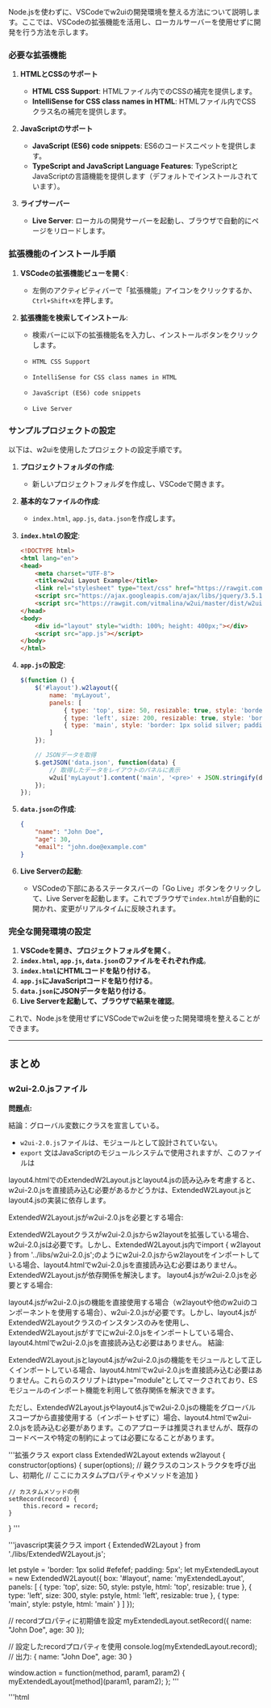 Node.jsを使わずに、VSCodeでw2uiの開発環境を整える方法について説明します。ここでは、VSCodeの拡張機能を活用し、ローカルサーバーを使用せずに開発を行う方法を示します。

### 必要な拡張機能

1. **HTMLとCSSのサポート**
   - **HTML CSS Support**: HTMLファイル内でのCSSの補完を提供します。
   - **IntelliSense for CSS class names in HTML**: HTMLファイル内でCSSクラス名の補完を提供します。

2. **JavaScriptのサポート**
   - **JavaScript (ES6) code snippets**: ES6のコードスニペットを提供します。
   - **TypeScript and JavaScript Language Features**: TypeScriptとJavaScriptの言語機能を提供します（デフォルトでインストールされています）。

3. **ライブサーバー**
   - **Live Server**: ローカルの開発サーバーを起動し、ブラウザで自動的にページをリロードします。

### 拡張機能のインストール手順

1. **VSCodeの拡張機能ビューを開く**:
   - 左側のアクティビティバーで「拡張機能」アイコンをクリックするか、`Ctrl+Shift+X`を押します。

2. **拡張機能を検索してインストール**:
   - 検索バーに以下の拡張機能名を入力し、インストールボタンをクリックします。

   - `HTML CSS Support`
   - `IntelliSense for CSS class names in HTML`
   - `JavaScript (ES6) code snippets`
   - `Live Server`

### サンプルプロジェクトの設定

以下は、w2uiを使用したプロジェクトの設定手順です。

1. **プロジェクトフォルダの作成**:
   - 新しいプロジェクトフォルダを作成し、VSCodeで開きます。

2. **基本的なファイルの作成**:
   - `index.html`, `app.js`, `data.json`を作成します。

3. **`index.html`の設定**:

   ```html
   <!DOCTYPE html>
   <html lang="en">
   <head>
       <meta charset="UTF-8">
       <title>w2ui Layout Example</title>
       <link rel="stylesheet" type="text/css" href="https://rawgit.com/vitmalina/w2ui/master/dist/w2ui.min.css" />
       <script src="https://ajax.googleapis.com/ajax/libs/jquery/3.5.1/jquery.min.js"></script>
       <script src="https://rawgit.com/vitmalina/w2ui/master/dist/w2ui.min.js"></script>
   </head>
   <body>
       <div id="layout" style="width: 100%; height: 400px;"></div>
       <script src="app.js"></script>
   </body>
   </html>
   ```

4. **`app.js`の設定**:

   ```javascript
   $(function () {
       $('#layout').w2layout({
           name: 'myLayout',
           panels: [
               { type: 'top', size: 50, resizable: true, style: 'border: 1px solid silver; padding: 5px;', content: 'Top Panel' },
               { type: 'left', size: 200, resizable: true, style: 'border: 1px solid silver; padding: 5px;', content: 'Left Panel' },
               { type: 'main', style: 'border: 1px solid silver; padding: 5px;', content: 'Main Panel' }
           ]
       });

       // JSONデータを取得
       $.getJSON('data.json', function(data) {
           // 取得したデータをレイアウトのパネルに表示
           w2ui['myLayout'].content('main', '<pre>' + JSON.stringify(data, null, 2) + '</pre>');
       });
   });
   ```

5. **`data.json`の作成**:

   ```json
   {
       "name": "John Doe",
       "age": 30,
       "email": "john.doe@example.com"
   }
   ```

6. **Live Serverの起動**:
   - VSCodeの下部にあるステータスバーの「Go Live」ボタンをクリックして、Live Serverを起動します。これでブラウザで`index.html`が自動的に開かれ、変更がリアルタイムに反映されます。

### 完全な開発環境の設定

1. **VSCodeを開き、プロジェクトフォルダを開く**。
2. **`index.html`, `app.js`, `data.json`のファイルをそれぞれ作成**。
3. **`index.html`にHTMLコードを貼り付ける**。
4. **`app.js`にJavaScriptコードを貼り付ける**。
5. **`data.json`にJSONデータを貼り付ける**。
6. **Live Serverを起動して、ブラウザで結果を確認**。

これで、Node.jsを使用せずにVSCodeでw2uiを使った開発環境を整えることができます。

---

## まとめ

### w2ui-2.0.jsファイル
**問題点:** 




結論：グローバル変数にクラスを宣言している。


- `w2ui-2.0.js`ファイルは、モジュールとして設計されていない。
- `export` 文はJavaScriptのモジュールシステムで使用されますが、このファイルは


layout4.htmlでのExtendedW2Layout.jsとlayout4.jsの読み込みを考慮すると、w2ui-2.0.jsを直接読み込む必要があるかどうかは、ExtendedW2Layout.jsとlayout4.jsの実装に依存します。

ExtendedW2Layout.jsがw2ui-2.0.jsを必要とする場合:

ExtendedW2Layoutクラスがw2ui-2.0.jsからw2layoutを拡張している場合、w2ui-2.0.jsは必要です。しかし、ExtendedW2Layout.js内でimport { w2layout } from '../libs/w2ui-2.0.js';のようにw2ui-2.0.jsからw2layoutをインポートしている場合、layout4.htmlでw2ui-2.0.jsを直接読み込む必要はありません。ExtendedW2Layout.jsが依存関係を解決します。
layout4.jsがw2ui-2.0.jsを必要とする場合:

layout4.jsがw2ui-2.0.jsの機能を直接使用する場合（w2layoutや他のw2uiのコンポーネントを使用する場合）、w2ui-2.0.jsが必要です。しかし、layout4.jsがExtendedW2Layoutクラスのインスタンスのみを使用し、ExtendedW2Layout.jsがすでにw2ui-2.0.jsをインポートしている場合、layout4.htmlでw2ui-2.0.jsを直接読み込む必要はありません。
結論:

ExtendedW2Layout.jsとlayout4.jsがw2ui-2.0.jsの機能をモジュールとして正しくインポートしている場合、layout4.htmlでw2ui-2.0.jsを直接読み込む必要はありません。これらのスクリプトはtype="module"としてマークされており、ESモジュールのインポート機能を利用して依存関係を解決できます。

ただし、ExtendedW2Layout.jsやlayout4.jsでw2ui-2.0.jsの機能をグローバルスコープから直接使用する（インポートせずに）場合、layout4.htmlでw2ui-2.0.jsを読み込む必要があります。このアプローチは推奨されませんが、既存のコードベースや特定の制約によっては必要になることがあります。




'''拡張クラス
export class ExtendedW2Layout extends w2layout {
    constructor(options) {
        super(options); // 親クラスのコンストラクタを呼び出し、初期化
        // ここにカスタムプロパティやメソッドを追加
    }

    // カスタムメソッドの例
    setRecord(record) {
        this.record = record;
    }
}
'''


'''javascript実装クラス
import { ExtendedW2Layout } from './libs/ExtendedW2Layout.js';

let pstyle = 'border: 1px solid #efefef; padding: 5px';
let myExtendedLayout = new ExtendedW2Layout({
    box: '#layout',
    name: 'myExtendedLayout',
    panels: [
        { type: 'top', size: 50, style: pstyle, html: 'top', resizable: true },
        { type: 'left', size: 300, style: pstyle, html: 'left', resizable: true },
        { type: 'main', style: pstyle, html: 'main' }
    ]
});

// recordプロパティに初期値を設定
myExtendedLayout.setRecord({
    name: "John Doe",
    age: 30
});

// 設定したrecordプロパティを使用
console.log(myExtendedLayout.record); // 出力: { name: "John Doe", age: 30 }

window.action = function(method, param1, param2) {
    myExtendedLayout[method](param1, param2);
};
'''

'''html
<!DOCTYPE html>
<html lang="en">
<head>
    <meta charset="UTF-8">
    <title>w2ui Layout and Form Example</title>
    <link rel="stylesheet" type="text/css" href="https://rawgit.com/vitmalina/w2ui/master/dist/w2ui.min.css" />
    <script src="https://ajax.googleapis.com/ajax/libs/jquery/3.5.1/jquery.min.js"></script>
    <script src="../js/libs/w2ui-2.0.js"></script>
    <script src="../js/app.js"></script> <!-- パスを修正 -->
</head>
<body>
    <div id="layout" style="width: 100%; height: 100vh;"></div>
</body>
</html>
'''


クラス追加

w2fieldを継承したカスタムタイプを別ファイルに作成し、プラグインとして利用する方法を説明します。この方法を用いることで、w2fieldをベースにしたカスタムフィールドタイプを簡単に作成し、利用することができます。

### 手順

1. **カスタムフィールドクラスを作成**
2. **w2utils.extendを使用してカスタムフィールドタイプを追加**
3. **カスタムフィールドタイプをjQueryプラグインとして登録**
4. **レイアウトやフォームで新しいフィールドタイプを使用**

### 1. カスタムフィールドクラスの作成

まず、カスタムフィールドクラスを定義し、それを`w2field`から継承します。このクラスは別ファイルに保存します。

#### `customField.js`

```javascript
class CustomCalendarField extends w2field {
    constructor(options) {
        super(options);
        this.type = 'calendar'; // カスタムタイプの名前を設定
        this.render();
    }

    render() {
        // カレンダー入力フィールドのHTML生成
        const inputHtml = `<input type="text" class="w2ui-input" readonly>`;
        $(this.el).html(inputHtml);

        // カレンダーの初期化とイベントバインド（jQuery UIのDatepickerを使用）
        $(this.el).find('input').datepicker({
            dateFormat: 'yy-mm-dd',
            onSelect: (dateText) => {
                $(this.el).find('input').val(dateText);
                if (typeof this.options.onChange === 'function') {
                    this.options.onChange(dateText);
                }
            }
        });
    }
}

// 必要なライブラリを読み込む
if (typeof jQuery !== 'undefined') {
    $.getScript("https://code.jquery.com/ui/1.12.1/jquery-ui.js", function() {
        $('head').append('<link rel="stylesheet" href="https://code.jquery.com/ui/1.12.1/themes/base/jquery-ui.css" type="text/css" />');
    });
}

export default CustomCalendarField;
```

### 2. w2utils.extendを使用してカスタムフィールドタイプを追加

次に、カスタムフィールドタイプを`w2field`に追加します。このコードも別ファイルに保存します。

#### `registerCustomField.js`

```javascript
import CustomCalendarField from './customField.js';

(function($) {
    // w2utils.extendを使ってw2fieldにカスタムフィールドタイプを追加
    w2utils.extend(w2field.prototype, {
        calendar: function(options) {
            return new CustomCalendarField(options);
        }
    });

    // カスタムフィールドタイプをw2fieldに登録
    w2field.types.calendar = 'calendar';

})(jQuery);
```

### 3. カスタムフィールドタイプをjQueryプラグインとして登録

カスタムフィールドタイプをjQueryプラグインとして登録するために、次のコードを使用します。

#### `main.js`

```javascript
import './registerCustomField.js';

$(function () {
    // w2layoutの設定
    $('#layout').w2layout({
        name: 'myLayout',
        panels: [
            { type: 'main', content: '' }
        ]
    });

    // フォームの設定
    $('#form').w2form({
        name: 'myForm',
        fields: [
            { field: 'calendarField', type: 'calendar', required: true, html: { caption: 'Select Date' }, options: { onChange: function(date) { alert('Date selected: ' + date); } } }
        ],
        actions: {
            save: function () {
                this.save(function (data) {
                    if (data.status == 'success') {
                        w2alert('Saved successfully');
                    }
                });
            }
        }
    });

    // レイアウトのメインパネルにフォームを追加
    w2ui['myLayout'].content('main', '<div id="formContainer"></div>');

    // フォームのレンダリング
    $('#formContainer').w2render('myForm');
});
```

### 4. 必要なファイルをインクルードする

HTMLファイルで必要なJavaScriptファイルをインクルードします。

#### `index.html`

```html
<!DOCTYPE html>
<html lang="en">
<head>
    <meta charset="UTF-8">
    <meta name="viewport" content="width=device-width, initial-scale=1.0">
    <title>Custom Field Example</title>
    <script src="https://code.jquery.com/jquery-3.6.0.min.js"></script>
    <script src="path/to/w2ui.js"></script>
    <script type="module" src="path/to/main.js"></script>
    <link rel="stylesheet" href="path/to/w2ui.css">
</head>
<body>
    <div id="layout"></div>
    <div id="form"></div>
</body>
</html>
```

### まとめ

この手順を実行することで、w2fieldを継承したカスタムフィールドタイプを別ファイルで作成し、それをjQueryプラグインとして利用することができます。これにより、カスタムフィールドタイプを簡単に再利用し、他のプロジェクトでも活用することが可能になります。


`w2ui.js`とES6モジュール版（ECMAScriptモジュール版）の違いについて説明します。

### 通常のJavaScript版 (`w2ui.js`)

- **jQuery依存**: `w2ui.js`はjQueryに依存しており、jQueryプラグインとして動作します。例えば、`$.fn.w2grid`や`$.fn.w2form`など、jQueryオブジェクトにメソッドを追加しています。
- **グローバル変数の登録**: 必要に応じて、`w2ui`や`w2utils`などのオブジェクトをグローバル変数として登録します。これにより、プロジェクト内のどこからでもこれらのオブジェクトにアクセスできます。
- **非モジュール化**: 通常のJavaScriptファイルとして読み込まれるため、ファイル内のすべてのコードがグローバルスコープに影響を与えます。
- **互換性**: `CommonJS`や`AMD`モジュールシステムとも互換性があります。これにより、Node.jsやRequireJSなどの環境でも使用できます。

### ES6モジュール版 (`w2ui.esm.js`など)

- **モジュール依存**: ES6モジュール版はjQueryに依存せず、ES6の`import`と`export`構文を使用してモジュール間の依存関係を管理します。これにより、よりモダンなJavaScript開発環境に適しています。
- **モジュールスコープ**: 各モジュールは独自のスコープを持ち、グローバルスコープを汚染しません。必要な機能を個別にインポートして使用します。
- **利便性**: 他のモジュールから必要な機能だけをインポートできるため、パフォーマンスとコードの読みやすさが向上します。

### 比較

- **依存関係**:
  - 通常のJavaScript版: jQueryに依存。
  - ES6モジュール版: jQueryに依存せず、ES6の標準モジュールシステムに依存。

- **スコープ**:
  - 通常のJavaScript版: グローバルスコープを汚染する可能性がある。
  - ES6モジュール版: モジュールスコープ内に限定され、グローバルスコープを汚染しない。

- **使用方法**:
  - 通常のJavaScript版: `<script>`タグで読み込み、グローバル変数として使用。
  - ES6モジュール版: `import`構文を使用して必要なモジュールを読み込み。

### 具体例

#### 通常のJavaScript版
```html
<script src="path/to/jquery.js"></script>
<script src="path/to/w2ui.js"></script>
<script>
$(function() {
    $('#myGrid').w2grid({
        name: 'myGrid',
        columns: [ /* columns */ ],
        records: [ /* records */ ]
    });
});
</script>
```

#### ES6モジュール版
```javascript
import { w2grid } from 'path/to/w2ui.esm.js';

const myGrid = new w2grid({
    name: 'myGrid',
    columns: [ /* columns */ ],
    records: [ /* records */ ]
});

myGrid.render(document.getElementById('myGrid'));
```

このように、ES6モジュール版はモダンなJavaScript開発環境での使用を前提としており、依存関係やスコープの管理が改善されています。プロジェクトの規模や使用する技術スタックに応じて、適切なバージョンを選択してください。



クラスの拡張を行いやすいのは、一般的にES6モジュール版です。その理由を以下に説明します。

### 1. ES6モジュール版の利点

- **クラス構文**: ES6モジュールはクラス構文をサポートしているため、既存のクラスを継承して新しいクラスを作成するのが容易です。
- **モジュールシステム**: ES6のインポート/エクスポート機能を利用して、特定のクラスをインポートし、そのクラスを継承して拡張することができます。
- **スコープ管理**: モジュールスコープが明確に分かれているため、グローバルスコープを汚染せずにクラスの拡張が可能です。

### 2. 通常のJavaScript版の利点と制約

- **プロトタイプベースの継承**: jQueryプラグインとしての`w2ui.js`は、プロトタイプベースの継承を使用する必要があります。これにより、クラスの拡張がやや複雑になります。
- **グローバルスコープ**: グローバルスコープに依存するため、他のスクリプトとの競合のリスクがあります。

### 具体的な例

#### ES6モジュール版でのクラス拡張

例えば、`w2grid`クラスを拡張する場合:

```javascript
// 既存のw2gridクラスをインポート
import { w2grid } from 'path/to/w2ui.esm.js';

// 新しいクラスを定義してw2gridを継承
class CustomGrid extends w2grid {
    constructor(options) {
        super(options);
        // カスタム初期化コード
    }

    // 新しいメソッドの追加
    customMethod() {
        console.log('This is a custom method.');
    }
}

// 使用例
const myGrid = new CustomGrid({
    name: 'myCustomGrid',
    columns: [ /* columns */ ],
    records: [ /* records */ ]
});

myGrid.customMethod();
myGrid.render(document.getElementById('myGrid'));
```

#### 通常のJavaScript版でのクラス拡張

例えば、`w2grid`クラスをプロトタイプベースで拡張する場合:

```javascript
// 既存のw2gridクラスを参照
const W2Grid = w2ui['grid'].prototype;

// 新しいクラスを定義してプロトタイプを継承
function CustomGrid(options) {
    W2Grid.constructor.call(this, options);
}

// プロトタイプチェーンの設定
CustomGrid.prototype = Object.create(W2Grid);
CustomGrid.prototype.constructor = CustomGrid;

// 新しいメソッドの追加
CustomGrid.prototype.customMethod = function() {
    console.log('This is a custom method.');
};

// 使用例
const myGrid = new CustomGrid({
    name: 'myCustomGrid',
    columns: [ /* columns */ ],
    records: [ /* records */ ]
});

myGrid.customMethod();
myGrid.render(document.getElementById('myGrid'));
```

### まとめ

- **ES6モジュール版**:
  - クラス構文を使った継承が容易
  - モジュールスコープで他のスクリプトとの競合を防止
  - コードの可読性と保守性が高い

- **通常のJavaScript版**:
  - プロトタイプベースの継承が必要
  - グローバルスコープに依存するため競合のリスクあり

したがって、クラスの拡張を行いやすいのはES6モジュール版です。


拡張クラスで`customradio`のフィールドタイプを追加する場合、まず元の`w2form`クラスを継承し、新しいメソッドを追加または既存のメソッドをオーバーライドします。

以下に、`w2form`クラスを拡張して`setFieldValue`メソッドに`customradio`フィールドタイプを追加する例を示します。

### 元の`w2form`クラス（簡略版）

```javascript
class w2form extends w2base {
    constructor(options) {
        super(options.name)
        this.name         = null
        this.header       = ''
        this.box          = null // HTML element that hold this element
        this.url          = ''
        this.method       = null // if defined, it will be http method when saving
        this.routeData    = {} // data for dynamic routes
        this.formURL      = '' // url where to get form HTML
        this.formHTML     = '' // form HTML (might be loaded from the url)
        this.page         = 0 // current page
        this.pageStyle    = ''
        this.recid        = null // if not null, then load record
        this.fields       = []
        this.actions      = {}
        this.record       = {}
    }

    setFieldValue(name, value) {
        let field = this.get(name)
        if (field == null) return
        let el = field.el
        switch (field.type) {
            // 既存のケース
            default:
                el.value = value ?? ''
                break
        }
    }
}
```

### 拡張クラスでの実装

```javascript
class CustomForm extends w2form {
    constructor(options) {
        super(options)
    }

    setFieldValue(name, value) {
        let field = this.get(name)
        if (field == null) return
        let el = field.el
        switch (field.type) {
            case 'customradio': {
                // customradio の処理
                let selectedValue = value?.id ?? value
                let inputs = query(el).closest('div').find('input')
                let items  = field.options.items
                items.forEach((it, ind) => {
                    if (it.id === selectedValue) {
                        inputs.filter(`[data-index="${ind}"]`).prop('checked', true)
                    }
                })
                break
            }
            default:
                super.setFieldValue(name, value)  // 親クラスのメソッドを呼び出す
                break
        }
    }
}

// 使用例
const customForm = new CustomForm({
    name: 'myCustomForm',
    // 他のオプション
});

// フィールドの値を設定
customForm.setFieldValue('fieldName', { id: 'value' });
```

### 追加された部分の解説

1. **クラスの拡張**:
   - `class CustomForm extends w2form`で`w2form`クラスを継承します。
   - `constructor`内で`super(options)`を呼び出して親クラスのコンストラクタを実行します。

2. **メソッドのオーバーライド**:
   - `setFieldValue`メソッドをオーバーライドし、`customradio`フィールドタイプのケースを追加します。
   - `customradio`の処理では、選択された値に基づいて適切なラジオボタンをチェックします。

3. **親クラスのメソッド呼び出し**:
   - `default`ケースでは、親クラスの`setFieldValue`メソッドを呼び出して既存の処理を実行します。

これにより、`customradio`フィールドタイプをサポートする拡張クラスを作成できます。
